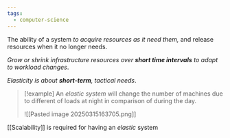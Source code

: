 ```yaml
---
tags:
  - computer-science
---
```

The ability of a system *to acquire resources as it need them,* and release resources when it no longer needs.

*Grow or shrink infrastructure resources over **short time intervals** to adapt to workload changes*.

*Elasticity is about **short-term**, tactical needs*.

>[!example]
>An *elastic system* will change the number of machines due to different of loads at night in comparison of during the day.
>
>![[Pasted image 20250315163705.png]]

[[Scalability]] is required for having an *elastic* system 